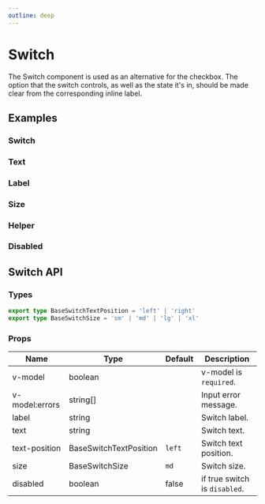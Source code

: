 ```yaml
---
outline: deep
---
```


<script setup lang="ts">
import SwitchExample from './demo/switch/switch-example.vue'
import SwitchText from './demo/switch/switch-text.vue'
import SwitchLabel from './demo/switch/switch-label.vue'
import SwitchHelper from './demo/switch/switch-helper.vue'
import SwitchSize from './demo/switch/switch-size.vue'
import SwitchDisabled from './demo/switch/switch-disabled.vue'
</script>

# Switch

The Switch component is used as an alternative for the checkbox. The option that the switch controls, as well as the state it's in, should be made clear from the corresponding inline label.

## Examples

### Switch

<!--@include: ./demo/switch/switch-example.md-->

### Text

<!--@include: ./demo/switch/switch-text.md-->

### Label

<!--@include: ./demo/switch/switch-label.md-->

### Size

<!--@include: ./demo/switch/switch-size.md-->

### Helper

<!--@include: ./demo/switch/switch-helper.md-->

### Disabled

<!--@include: ./demo/switch/switch-disabled.md-->

## Switch API

### Types

```ts
export type BaseSwitchTextPosition = 'left' | 'right'
export type BaseSwitchSize = 'sm' | 'md' | 'lg' | 'xl'
```

### Props

| Name           | Type                   | Default | Description                   |
|----------------|------------------------|---------|-------------------------------|
| v-model        | boolean                |         | v-model is `required`.        |
| v-model:errors | string[]               |         | Input error message.          |
| label          | string                 |         | Switch label.                 |
| text           | string                 |         | Switch text.                  |
| text-position  | BaseSwitchTextPosition | `left`  | Switch text position.         |
| size           | BaseSwitchSize         | `md`    | Switch size.                  |
| disabled       | boolean                | false   | if true switch is `disabled`. |
